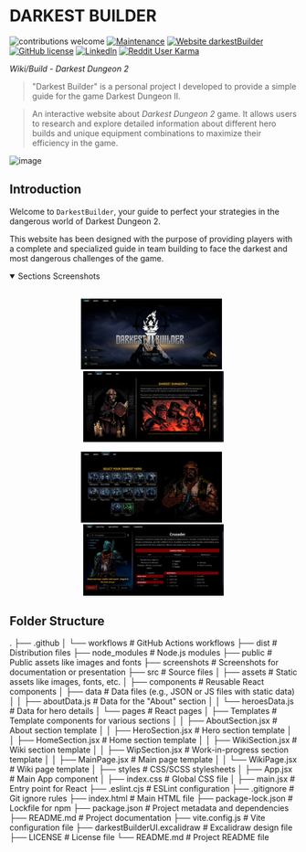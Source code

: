 # DARKEST BUILDER

<div>

![contributions welcome](https://img.shields.io/badge/contributions-welcome-brightgreen.svg?style=flat) [![Maintenance](https://img.shields.io/badge/Maintained%3F-no-red.svg)](https://github.com/PEPAXD/Darkest-Builder-Deploy/graphs/commit-activity) [![Website darkestBuilder](https://img.shields.io/website-up-down-green-red/http/shields.io.svg)](https://pepaxd.github.io/Darkest-Builder-Deploy/) [![GitHub license](https://img.shields.io/badge/license-MIT-blue.svg?style=flat-square)](https://github.com/PEPAXD/Darkest-Builder-Deploy/blob/main/LICENSE) [![LinkedIn](https://img.shields.io/badge/LinkedIn-Profile-blue)](https://www.linkedin.com/in/mauro-pepa-dev/) [![Reddit User Karma](https://img.shields.io/reddit/user-karma/link/PEPAXD640)](https://www.reddit.com/user/PEPAXD640/) 

</div>


<i>Wiki/Build - Darkest Dungeon 2</i>

> "Darkest Builder" is a personal project I developed to provide a simple guide for the game Darkest Dungeon II.

> An interactive website about *Darkest Dungeon 2* game. It allows users to research and explore detailed information about different hero builds and unique equipment combinations to maximize their efficiency in the game.

![image](https://github.com/user-attachments/assets/373b9bfa-95b1-40f4-895f-f319567dac90)

## Introduction

Welcome to `DarkestBuilder`, your guide to perfect your strategies in the dangerous world of Darkest Dungeon 2.

This website has been designed with the purpose of providing players with a complete and specialized guide in team building to face the darkest and most dangerous challenges of the game.


<details open>
<summary>
 Sections Screenshots
</summary> <br />

<p align="center">
    <img width="49%" src="Darkest Builder\screenshots\Home.jpg" alt="Home"/>
&nbsp;
    <img width="49%" src="Darkest Builder\screenshots\About.jpg" alt="About"/>
</p>

<p align="center">
    <img width="49%" src="Darkest Builder\screenshots\Heroes.jpg" alt="Heroes"/>
&nbsp;
    <img width="49%" src="Darkest Builder\screenshots\Wiki.jpg" alt="Wiki"/>
</p> 

</details>


## Folder Structure

.
├── .github
│   └── workflows                   # GitHub Actions workflows
├── dist                            # Distribution files
├── node_modules                    # Node.js modules
├── public                          # Public assets like images and fonts
├── screenshots                     # Screenshots for documentation or presentation
├── src                             # Source files
│   ├── assets                      # Static assets like images, fonts, etc.
│   ├── components                  # Reusable React components
│   ├── data                        # Data files (e.g., JSON or JS files with static data)
│   │   ├── aboutData.js            # Data for the "About" section
│   │   └── heroesData.js           # Data for hero details
│   └── pages                       # React pages
│       ├── Templates               # Template components for various sections
│       │   ├── AboutSection.jsx    # About section template
│       │   ├── HeroSection.jsx     # Hero section template
│       │   ├── HomeSection.jsx     # Home section template
│       │   ├── WikiSection.jsx     # Wiki section template
│       │   ├── WipSection.jsx      # Work-in-progress section template
│       │   ├── MainPage.jsx        # Main page template
│       │   └── WikiPage.jsx        # Wiki page template
│       ├── styles                  # CSS/SCSS stylesheets
│       ├── App.jsx                 # Main App component
│       ├── index.css               # Global CSS file
│       ├── main.jsx                # Entry point for React
├── .eslint.cjs                     # ESLint configuration
├── .gitignore                      # Git ignore rules
├── index.html                      # Main HTML file
├── package-lock.json               # Lockfile for npm
├── package.json                    # Project metadata and dependencies
├── README.md                       # Project documentation
├── vite.config.js                  # Vite configuration file
├── darkestBuilderUI.excalidraw     # Excalidraw design file
├── LICENSE                         # License file
└── README.md                       # Project README file
